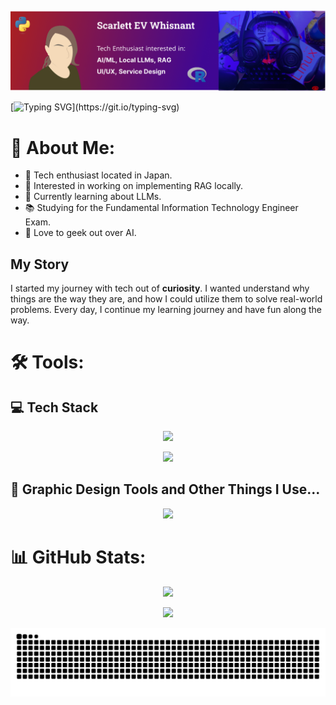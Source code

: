 ## 

<!--
**sapphirethunderbird/sapphirethunderbird** is a ✨ _special_ ✨ repository because its `README.md` (this file) appears on your GitHub profile.

Here are some ideas to get you started:

- 🔭 I’m currently working on ...
- 🌱 I’m currently learning ...
- 👯 I’m looking to collaborate on ...
- 🤔 I’m looking for help with ...
- 💬 Ask me about ...
- 📫 How to reach me: ...
- 😄 Pronouns: ...
- ⚡ Fun fact: ...
-->
![github_banner.png](./github_banner.png)

[![Typing SVG](https://readme-typing-svg.demolab.com/?size=30&center=true&vCenter=true&lines=Hi+there+👋;I'm+Scarlett!)](https://git.io/typing-svg)

# 💫 About Me:
- 🌌 Tech enthusiast located in Japan.
- 🔭 Interested in working on implementing RAG locally.
- 📖 Currently learning about LLMs.
- 📚 Studying for the Fundamental Information Technology Engineer Exam.
- 💬 Love to geek out over AI.

## My Story
I started my journey with tech out of **curiosity**. I wanted understand why things are the way they are, and how I could utilize them to solve real-world problems. Every day, I continue my learning journey and have fun along the way.<br>

# 🛠️ Tools:
## 💻 Tech Stack
<p align="center">
  <a href="https://skillicons.dev">
    <img src="https://skillicons.dev/icons?i=python,linux,r,bash,docker" />
  </a>
</p>

<p align="center">
  <a href="https://github-readme-stats.vercel.app">
    <img src="https://github-readme-stats.vercel.app/api/top-langs/?username=sapphirethunderbird&theme=nightowl&hide_border=false&include_all_commits=false&count_private=false&layout=compact" />
  </a>
</p>

## 📱 Graphic Design Tools and Other Things I Use...
<p align="center">
  <a href="https://skillicons.dev">
    <img src="https://skillicons.dev/icons?i=ai,figma,md,notion,obsidian,neovim" />
  </a>
</p>

# 📊 GitHub Stats:
<p align="center">
  <a href="https://nirzak-streak-stats.vercel.app">
    <img src="https://nirzak-streak-stats.vercel.app/?user=sapphirethunderbird&theme=nightowl&hide_border=false" />
  </a>
</p>

<p align="center">
  <a href="https://github-readme-stats.vercel.app">
    <img src="https://github-readme-stats.vercel.app/api?username=sapphirethunderbird&theme=nightowl&hide_border=false&include_all_commits=false&count_private=false" />
  </a>
</p>

<!-- Proudly created with GPRM ( https://gprm.itsvg.in ) -->
<picture>
  <source media="(prefers-color-scheme: dark)" srcset="https://raw.githubusercontent.com/sapphirethunderbird/sapphirethunderbird/output/github-snake-dark.svg" />
  <source media="(prefers-color-scheme: light)" srcset="https://raw.githubusercontent.com/sapphirethunderbird/sapphirethunderbird/output/github-snake.svg" />
  <img alt="github-snake" src="https://raw.githubusercontent.com/sapphirethunderbird/sapphirethunderbird/output/github-snake.svg" />
</picture>
